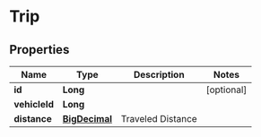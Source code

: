 
# Trip

## Properties
Name | Type | Description | Notes
------------ | ------------- | ------------- | -------------
**id** | **Long** |  |  [optional]
**vehicleId** | **Long** |  | 
**distance** | [**BigDecimal**](BigDecimal.md) | Traveled Distance | 



